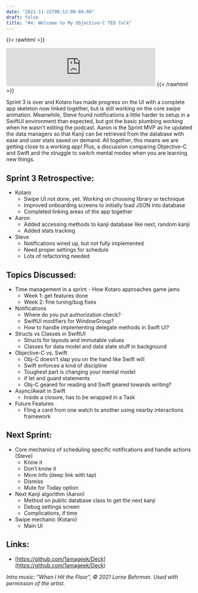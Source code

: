```yaml
---
date: "2021-11-22T00:12:00-04:00"
draft: false 
title: "#4: Welcome to My Objective-C TED Talk"
---
```


{{< rawhtml >}}
<iframe src="https://anchor.fm/side-project-spotlight/embed/episodes/S1E4-Welcome-to-My-Objective-C-TED-Talk-e1agm1i" height="102px" width="400px" frameborder="0" scrolling="no"></iframe>
{{< /rawhtml >}}

Sprint 3 is over and Kotaro has made progress on the UI with a complete app skeleton now linked together, but is still working on the core swipe animation. Meanwhile, Steve found notifications a little harder to setup in a SwiftUI environment than expected, but got the basic plumbing working when he wasn't editing the podcast. Aaron is the Sprint MVP as he updated the data managers so that Kanji can be retrieved from the database with ease and user stats saved on demand.  All together, this means we are getting close to a working app! Plus, a discussion comparing Objective-C and Swift and the struggle to switch mental modes when you are learning new things.

## Sprint 3 Retrospective:
- Kotaro
    - Swipe UI not done, yet. Working on choosing library or technique
    - Improved onboarding screens to initially load JSON into database
    - Completed linking areas of the app together
- Aaron
    - Added accessing methods to kanji database like next, random kanji
    - Added stats tracking
- Steve
    - Notifications wired up, but not fully implemented
    - Need proper settings for schedule
    - Lots of refactoring needed

## Topics Discussed:
- Time management in a sprint - How Kotaro approaches game jams
    - Week 1: get features done
    - Week 2: fine tuning/bug fixes
- Notifications
    - Where do you put authorization check?
    - SwiftUI modifiers for WindowGroup?
    - How to handle implementing delegate methods in Swift UI?
- Structs vs Classes in SwiftUI
    - Structs for layouts and immutable values
    - Classes for data model and data state stuff in background
- Objective-C vs. Swift
    - Obj-C doesn’t slap you on the hand like Swift will
    - Swift enforces a kind of discipline
    - Toughest part is changing your mental model
    - if let and guard statements
    - Obj-C geared for reading and Swift geared towards writing?
- Async/Await in Swift 
    - Inside a closure, has to be wrapped in a Task
- Future Features
    - Fling a card from one watch to another using nearby interactions framework

## Next Sprint:
- Core mechanics of scheduling specific notifications and handle actions (Steve)
    - Know it
    - Don’t know it
    - More Info (deep link with tap)
    - Dismiss
    - Mute for Today option
- Next Kanji algorithm (Aaron)
    - Method on public database class to get the next kanji
    - Debug settings screen
    - Complications, if time
- Swipe mechanic (Kotaro)
    - Main UI

## Links:
- [https://github.com/1amageek/Deck](https://github.com/1amageek/Deck)


*Intro music: "When I Hit the Floor", © 2021 Lorne Behrman. Used with permission of the artist.*

